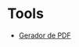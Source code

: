  # Tools

  - [Gerador de PDF](https://gotenberg.dev/docs/getting-started/installation#live-demo-)

